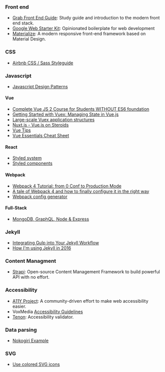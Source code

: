 ### Front end
- [Grab Front End Guide](https://github.com/grab/front-end-guide): Study guide and introduction to the modern front end stack.
- [Google Web Starter Kit](https://github.com/google/web-starter-kit): Opinionated boilerplate for web development
- [Materialize](http://materializecss.com/): A modern responsive front-end framework based on Material Design.

### CSS
 - [Airbnb CSS / Sass Styleguide](https://github.com/airbnb/css)

### Javascript
- [Javascript Design Patterns](https://addyosmani.com/resources/essentialjsdesignpatterns/book/)

#### Vue
- [Complete Vue JS 2 Course for Students WITHOUT ES6 foundation](https://www.udemy.com/vuejs-for-students-with-zero-es6-foundation/?siteID=QZaBth_yPOQ-ZHo59WcIgbt0Vt4UDlKVfA&LSNPUBID=QZaBth%2FyPOQ)
- [Getting Started with Vuex: Managing State in Vue.js](https://sabe.io/tutorials/getting-started-with-vuex)
- [Large-scale Vuex application structures](https://medium.com/3yourmind/large-scale-vuex-application-structures-651e44863e2f)
- [Nuxt.js - Vue.js on Steroids](https://www.udemy.com/nuxtjs-vuejs-on-steroids/?siteID=QZaBth_yPOQ-Ahd1w1xlJuy06oYw2_.vTw&LSNPUBID=QZaBth%2FyPOQ)
- [Vue Tips](vue-tips.md)
- [Vue Essentials Cheat Sheet](https://www.vuemastery.com/vue-cheat-sheet/)

#### React
- [Styled system](https://jxnblk.com/styled-system/)
- [Styled components](https://www.styled-components.com/)

#### Webpack
- [Webpack 4 Tutorial: from 0 Conf to Production Mode](https://www.valentinog.com/blog/webpack-tutorial/)
- [A tale of Webpack 4 and how to finally configure it in the right way](https://hackernoon.com/a-tale-of-webpack-4-and-how-to-finally-configure-it-in-the-right-way-4e94c8e7e5c1)
- [Webpack config generator](https://generatewebpackconfig.netlify.com/)

#### Full-Stack
- [MongoDB, GraphQL, Node & Express](mongodb-graphql-node-express.md)

### Jekyll
- [Integrating Gulp into Your Jekyll Workflow](https://robwise.github.io/blog/jekyll-and-gulp)
- [How I'm using Jekyll in 2016](https://mademistakes.com/articles/using-jekyll-2016/)

### Content Managment

- [Strapi](https://strapi.io/): Open-source Content Management Framework to build powerful API with no effort.

### Accessibility
- [A11Y Project](http://a11yproject.com/): A community-driven effort to make web accessibility easier.
- VoxMedia [Accessibility Guidelines](http://accessibility.voxmedia.com/)
- [Tenon](https://tenon.io/): Accessibility validator.

### Data parsing
- [Nokogiri Example](https://github.com/civio/boe/tree/master/greencards)

### SVG

- [Use colored SVG icons](https://github.com/rauldiazpoblete/notes/wiki/Use-colored-SVG-icons)
